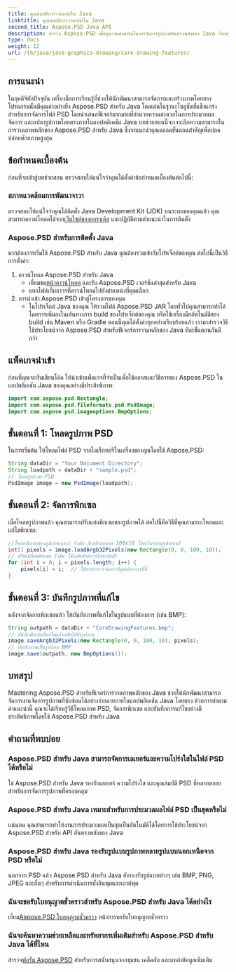 ```yaml
---
title: คุณสมบัติการวาดหลักใน Java
linktitle: คุณสมบัติการวาดหลักใน Java
second_title: Aspose.PSD Java API
description: สำรวจ Aspose.PSD เพื่อดูความสามารถในการจัดการรูปภาพอันทรงพลังของ Java เรียนรู้วิธีโหลด จัดการ และบันทึกรูปภาพ PSD โดยทางโปรแกรม
type: docs
weight: 12
url: /th/java/java-graphics-drawing/core-drawing-features/
---
```

## การแนะนำ
ในยุคดิจิทัลปัจจุบัน เครื่องมือการเรียนรู้ที่ช่วยให้นักพัฒนาสามารถจัดการและสร้างภาพโดยทางโปรแกรมนั้นมีคุณค่าอย่างยิ่ง Aspose.PSD สำหรับ Java โดดเด่นในฐานะโซลูชันที่แข็งแกร่งสำหรับการจัดการไฟล์ PSD โดยนำเสนอฟีเจอร์มากมายที่อำนวยความสะดวกในการประมวลผล จัดการ และแปลงรูปภาพโดยตรงภายในแอปพลิเคชัน Java บทช่วยสอนนี้จะเจาะลึกความสามารถในการวาดภาพหลักของ Aspose.PSD สำหรับ Java ซึ่งจะแนะนำคุณตลอดขั้นตอนสำคัญเพื่อปลดปล่อยศักยภาพสูงสุด
## ข้อกำหนดเบื้องต้น
ก่อนที่จะเข้าสู่บทช่วยสอน ตรวจสอบให้แน่ใจว่าคุณได้ตั้งค่าข้อกำหนดเบื้องต้นต่อไปนี้:
### สภาพแวดล้อมการพัฒนาจาวา
 ตรวจสอบให้แน่ใจว่าคุณได้ติดตั้ง Java Development Kit (JDK) บนระบบของคุณแล้ว คุณสามารถดาวน์โหลดได้จาก[เว็บไซต์ของออราเคิล](https://www.oracle.com/java/technologies/javase-jdk11-downloads.html) และปฏิบัติตามคำแนะนำในการติดตั้ง
### Aspose.PSD สำหรับการติดตั้ง Java
หากต้องการเริ่มใช้ Aspose.PSD สำหรับ Java คุณต้องรวมเข้ากับโปรเจ็กต์ของคุณ ต่อไปนี้เป็นวิธีการตั้งค่า:
1. ดาวน์โหลด Aspose.PSD สำหรับ Java
   -  เยี่ยมชม[หน้าดาวน์โหลด](https://releases.aspose.com/psd/java/) และรับ Aspose.PSD เวอร์ชันล่าสุดสำหรับ Java
   - แยกไฟล์เก็บถาวรที่ดาวน์โหลดไปยังตำแหน่งที่คุณเลือก
2. การนำเข้า Aspose.PSD เข้าสู่โครงการของคุณ
   - ในโปรเจ็กต์ Java ของคุณ ให้รวมไฟล์ Aspose.PSD JAR โดยทั่วไปคุณสามารถทำได้โดยการเพิ่มลงในเส้นทางการ build ของโปรเจ็กต์ของคุณ หรือใช้เครื่องมืออัตโนมัติของ build เช่น Maven หรือ Gradle
ตอนนี้คุณได้ตั้งค่าทุกอย่างเรียบร้อยแล้ว เรามาสำรวจวิธีใช้ประโยชน์จาก Aspose.PSD สำหรับฟีเจอร์การวาดหลักของ Java ทีละขั้นตอนกันดีกว่า
## แพ็คเกจนำเข้า
ก่อนที่คุณจะเริ่มเขียนโค้ด ให้นำเข้าแพ็คเกจที่จำเป็นเพื่อใช้คลาสและวิธีการของ Aspose.PSD ในแอปพลิเคชัน Java ของคุณอย่างมีประสิทธิภาพ:
```java
import com.aspose.psd.Rectangle;
import com.aspose.psd.fileformats.psd.PsdImage;
import com.aspose.psd.imageoptions.BmpOptions;
```
## ขั้นตอนที่ 1: โหลดรูปภาพ PSD
ในการเริ่มต้น ให้โหลดไฟล์ PSD จากไดเร็กทอรีในเครื่องของคุณโดยใช้ Aspose.PSD:
```java
String dataDir = "Your Document Directory";
String loadpath = dataDir + "sample.psd";
// โหลดรูปภาพ PSD
PsdImage image = new PsdImage(loadpath);
```
## ขั้นตอนที่ 2: จัดการพิกเซล
เมื่อโหลดรูปภาพแล้ว คุณสามารถปรับแต่งพิกเซลของรูปภาพได้ ต่อไปนี้คือวิธีที่คุณสามารถโหลดและแก้ไขพิกเซล:
```java
//โหลดพิกเซลของภูมิภาคเฉพาะ (เช่น สี่เหลี่ยมขนาด 100x10 โดยเริ่มจากมุมซ้ายบน)
int[] pixels = image.loadArgb32Pixels(new Rectangle(0, 0, 100, 10));
// ปรับเปลี่ยนพิกเซล (เช่น ใช้เอฟเฟกต์การไล่ระดับสี)
for (int i = 0; i < pixels.length; i++) {
    pixels[i] = i;  // ใช้ตรรกะการจัดการที่คุณต้องการที่นี่
}
```
## ขั้นตอนที่ 3: บันทึกรูปภาพที่แก้ไข
หลังจากจัดการพิกเซลแล้ว ให้บันทึกภาพที่แก้ไขในรูปแบบที่ต้องการ (เช่น BMP):
```java
String outpath = dataDir + "CoreDrawingFeatures.bmp";
// บันทึกพิกเซลที่แก้ไขแล้วกลับไปยังรูปภาพ
image.saveArgb32Pixels(new Rectangle(0, 0, 100, 10), pixels);
// บันทึกภาพเป็นรูปแบบ BMP
image.save(outpath, new BmpOptions());
```

## บทสรุป
Mastering Aspose.PSD สำหรับฟีเจอร์การวาดภาพหลักของ Java ช่วยให้นักพัฒนาสามารถจัดการงานจัดการรูปภาพที่ซับซ้อนได้อย่างง่ายดายภายในแอปพลิเคชัน Java โดยตรง ด้วยการทำตามคำแนะนำนี้ คุณจะได้เรียนรู้วิธีโหลดภาพ PSD, จัดการพิกเซล และบันทึกการแก้ไขอย่างมีประสิทธิภาพโดยใช้ Aspose.PSD สำหรับ Java
## คำถามที่พบบ่อย
### Aspose.PSD สำหรับ Java สามารถจัดการเลเยอร์และความโปร่งใสในไฟล์ PSD ได้หรือไม่
ใช่ Aspose.PSD สำหรับ Java รองรับเลเยอร์ ความโปร่งใส และคุณสมบัติ PSD ที่หลากหลายสำหรับการจัดการรูปภาพที่ครอบคลุม
### Aspose.PSD สำหรับ Java เหมาะสำหรับการประมวลผลไฟล์ PSD เป็นชุดหรือไม่
แน่นอน คุณสามารถทำให้งานการประมวลผลเป็นชุดเป็นอัตโนมัติได้โดยการใช้ประโยชน์จาก Aspose.PSD สำหรับ API อันทรงพลังของ Java
### Aspose.PSD สำหรับ Java รองรับรูปแบบรูปภาพหลายรูปแบบนอกเหนือจาก PSD หรือไม่
นอกจาก PSD แล้ว Aspose.PSD สำหรับ Java ยังรองรับรูปแบบต่างๆ เช่น BMP, PNG, JPEG และอื่นๆ สำหรับการดำเนินการทั้งอินพุตและเอาต์พุต
### ฉันจะขอรับใบอนุญาตชั่วคราวสำหรับ Aspose.PSD สำหรับ Java ได้อย่างไร
 เยี่ยม[Aspose.PSD ใบอนุญาตชั่วคราว](https://purchase.aspose.com/temporary-license/) หน้าการขอรับใบอนุญาตชั่วคราว
### ฉันจะค้นหาความช่วยเหลือและทรัพยากรเพิ่มเติมสำหรับ Aspose.PSD สำหรับ Java ได้ที่ไหน
 สำรวจ[ฟอรั่ม Aspose.PSD](https://forum.aspose.com/c/psd/34) สำหรับการสนับสนุนจากชุมชน เคล็ดลับ และแหล่งข้อมูลเพิ่มเติม